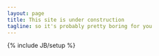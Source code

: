 ```yaml
---
layout: page
title: This site is under construction
tagline: so it's probably pretty boring for you
---
```

{% include JB/setup %}

